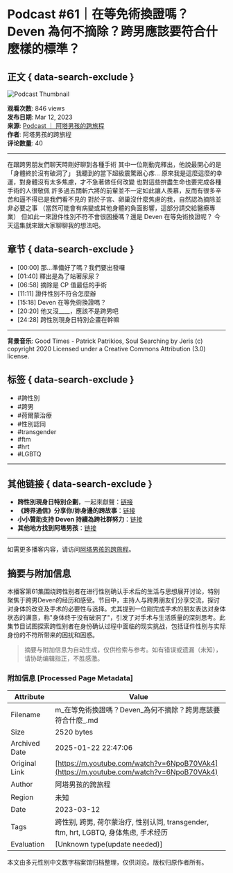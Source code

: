 # Podcast #61｜在等免術換證嗎？Deven 為何不摘除？跨男應該要符合什麼樣的標準？

## 正文 { data-search-exclude }


![Podcast Thumbnail](https://yt3.ggpht.com/Osh2JsePDW4o-cVw2l3N3uZx6tR5rsZhIB4_CyGDUDkHPzuf9ER4DhkXz3kru8GEqdyf5VA5=s48-c-k-c0x00ffffff-no-rj)

**观看次数**: 846 views  
**发布日期**: Mar 12, 2023  
**来源**: [Podcast ｜ ‎阿塔男孩的跨旅程](https://www.youtube.com/playlist?list=PLT3O9gP-GFcnN3FsrZb7Oa0zcJ7OkFHHl)  
**作者**: 阿塔男孩的跨旅程  
**评论数量**: 40  

---

在跟跨男朋友們聊天時剛好聊到各種手術 其中一位剛動完釋出，他說最開心的是「身體終於沒有破洞了」 我聽到的當下超級震驚跟心疼... 原來我是這麼這麼的幸運，對身體沒有太多焦慮，才不急著做任何改變 也對這些拚盡生命也要完成各種手術的人很敬佩 許多過五關斬六將的前輩並不一定如此讓人羨慕，反而有很多辛苦和逼不得已是我們看不見的 對於子宮、卵巢沒什麼焦慮的我，自然認為摘除並非必要之事 （當然可能會有病變或其他身體的負面影響，這部分請交給醫療專業） 但如此一來證件性別不符不會很困擾嗎？還是 Deven 在等免術換證呢？ 今天這集就來跟大家聊聊我的想法吧。

## 章节 { data-search-exclude }

- [00:00] 那...準備好了嗎？我們要出發囉
- [01:40] 釋出是為了站著尿尿？
- [06:58] 摘除是 CP 值最低的手術
- [11:11] 證件性別不符合怎麼辦
- [15:18] Deven 在等免術換證嗎？
- [20:20] 他又沒\_\_\_\_，應該不是跨男吧
- [24:28] 跨性別現身日特別企畫在幹嘛

---

**背景音乐**: Good Times - Patrick Patrikios, Soul Searching by Jeris (c) copyright 2020 Licensed under a Creative Commons Attribution (3.0) license.  

## 标签 { data-search-exclude }

- #跨性別
- #跨男
- #荷爾蒙治療
- #性別認同
- #transgender
- #ftm
- #hrt
- #LGBTQ

---

## 其他链接 { data-search-exclude }

- **跨性別現身日特別企劃**，一起來獻聲：[链接](https://forms.gle/LNgz2MVn9ayEaQJY7)
- **《跨界通信》分享你/妳身邊的跨故事**：[链接](https://forms.gle/8mcmaNsavdrKTrMRA)
- **小小贊助支持 Deven 持續為跨社群努力**：[链接](https://pay.firstory.me/user/attaboy)
- **其他地方找到阿塔男孩**：[链接](https://portaly.cc/attaboy) 

---  

如需更多播客内容，请访问[阿塔男孩的跨旅程](https://www.youtube.com/channel/UCVadt-py0ehqiXNKB_CwWqA/videos)。
<!-- tcd_original_link https://m.youtube.com/watch?v=6NpoB70VAk4 -->


## 摘要与附加信息

<!-- tcd_abstract -->
本播客第61集围绕跨性别者在进行性别确认手术后的生活与思想展开讨论，特别聚焦于跨男Deven的经历和感受。节目中，主持人与跨男朋友们分享交流，探讨对身体的改变及手术的必要性与选择。尤其提到一位刚完成手术的朋友表达对身体状态的满意，称"身体终于没有破洞了"，引发了对手术与生活质量的深刻思考。此集节目试图探索跨性别者在身份确认过程中面临的现实挑战，包括证件性别与实际身份的不符所带来的困扰和困惑。
<!-- tcd_abstract_end -->

> 摘要与附加信息为自动生成，仅供检索与参考。如有错误或遗漏（未知），请协助编辑指正，不胜感激。

### 附加信息 [Processed Page Metadata]

| Attribute       | Value                                  |
|-----------------|----------------------------------------|
| Filename        | m_在等免術換證嗎？Deven_為何不摘除？跨男應該要符合什麼_.md                             |
| Size            | 2520 bytes                           |
| Archived Date   | 2025-01-22 22:47:06                             |
| Original Link   | [https://m.youtube.com/watch?v=6NpoB70VAk4](https://m.youtube.com/watch?v=6NpoB70VAk4)                       |
| Author          | 阿塔男孩的跨旅程                               |
| Region          | 未知                               |
| Date            | 2023-03-12                                 |
| Tags            | 跨性别, 跨男, 荷尔蒙治疗, 性别认同, transgender, ftm, hrt, LGBTQ, 身体焦虑, 手术经历                                 |
| Evaluation            | [Unknown type(update needed)]                                 |
<!-- tcd_table_end -->

本文由多元性别中文数字档案馆归档整理，仅供浏览。版权归原作者所有。
